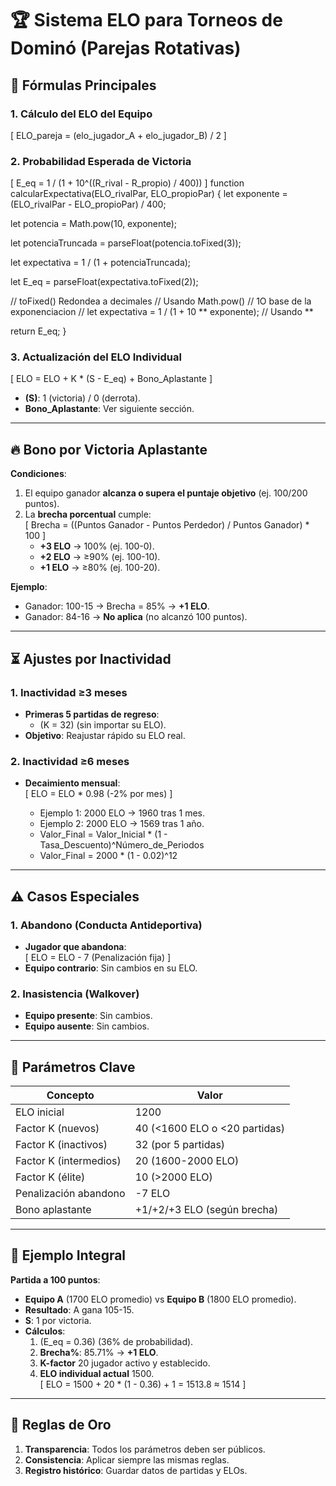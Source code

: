 # 🏆 Sistema ELO para Torneos de Dominó (Parejas Rotativas)

## 📌 **Fórmulas Principales**

### 1. **Cálculo del ELO del Equipo**
\[
ELO_pareja = (elo_jugador_A + elo_jugador_B) / 2
\]

### 2. **Probabilidad Esperada de Victoria**
\[
E_eq = 1 / (1 + 10^((R_rival - R_propio) / 400))
\]
function calcularExpectativa(ELO_rivalPar, ELO_propioPar) {
  let exponente = (ELO_rivalPar - ELO_propioPar) / 400;

  let potencia = Math.pow(10, exponente);

  let potenciaTruncada = parseFloat(potencia.toFixed(3));

  let expectativa = 1 / (1 + potenciaTruncada);

  let E_eq = parseFloat(expectativa.toFixed(2)); 
  
  // toFixed() Redondea a decimales
  // Usando Math.pow()
  // 1O base de la exponenciacion
  // let expectativa = 1 / (1 + 10 ** exponente); // Usando **
  
  return E_eq;
}


### 3. **Actualización del ELO Individual**
\[
ELO = ELO + K * (S - E_eq) + Bono_Aplastante
\]
- **\(S\)**: 1 (victoria) / 0 (derrota).
- **Bono_Aplastante**: Ver siguiente sección.

---

## 🔥 **Bono por Victoria Aplastante**
**Condiciones**:  
1. El equipo ganador **alcanza o supera el puntaje objetivo** (ej. 100/200 puntos).  
2. La **brecha porcentual** cumple:  
   \[
   Brecha = ((Puntos Ganador - Puntos Perdedor) / Puntos Ganador) * 100
   \]
   - **+3 ELO** → 100% (ej. 100-0).  
   - **+2 ELO** → ≥90% (ej. 100-10).  
   - **+1 ELO** → ≥80% (ej. 100-20).  

**Ejemplo**:  
- Ganador: 100-15 → Brecha = 85% → **+1 ELO**.  
- Ganador: 84-16 → **No aplica** (no alcanzó 100 puntos).  

---

## ⏳ **Ajustes por Inactividad**
### 1. **Inactividad ≥3 meses**
- **Primeras 5 partidas de regreso**:  
  - \(K = 32\) (sin importar su ELO).  
- **Objetivo**: Reajustar rápido su ELO real.  

### 2. **Inactividad ≥6 meses**
- **Decaimiento mensual**:  
  \[
    ELO = ELO * 0.98 (-2% por mes)  \]

  - Ejemplo 1: 2000 ELO → 1960 tras 1 mes. 
  - Ejemplo 2: 2000 ELO → 1569 tras 1 año. 
  - Valor_Final = Valor_Inicial * (1 - Tasa_Descuento)^Número_de_Periodos 
  - Valor_Final = 2000 * (1 - 0.02)^12 

---

## ⚠️ **Casos Especiales**
### 1. **Abandono (Conducta Antideportiva)**
- **Jugador que abandona**:  
  \[
  ELO = ELO - 7 (Penalización fija)
  \]
- **Equipo contrario**: Sin cambios en su ELO.  

### 2. **Inasistencia (Walkover)**
- **Equipo presente**: Sin cambios.  
- **Equipo ausente**: Sin cambios.  

---

## 🎯 **Parámetros Clave**
| **Concepto**          | **Valor**                               |
|-----------------------|-----------------------------------------|
| ELO inicial           | 1200                                    |
| Factor K (nuevos)     | 40 (<1600 ELO o <20 partidas)           |
| Factor K (inactivos)  | 32 (por 5 partidas)                     |
| Factor K (intermedios)| 20 (1600-2000 ELO)                      |
| Factor K (élite)      | 10 (>2000 ELO)                          |
| Penalización abandono | -7 ELO                                  |
| Bono aplastante       | +1/+2/+3 ELO (según brecha)             |

---

## 📝 **Ejemplo Integral**
**Partida a 100 puntos**:  
- **Equipo A** (1700 ELO promedio) vs **Equipo B** (1800 ELO promedio).  
- **Resultado**: A gana 105-15.  
- **S**: 1 por victoria.  
- **Cálculos**:  
  1. (E_eq = 0.36) (36% de probabilidad).  
  2. **Brecha%**: 85.71% → **+1 ELO**.  
  3. **K-factor** 20 jugador activo y establecido.  
  3. **ELO individual actual** 1500.  
     \[
     ELO = 1500 + 20 * (1 - 0.36) + 1 = 1513.8 ≈ 1514
     \]

---

## 📌 **Reglas de Oro**
1. **Transparencia**: Todos los parámetros deben ser públicos.  
2. **Consistencia**: Aplicar siempre las mismas reglas.  
3. **Registro histórico**: Guardar datos de partidas y ELOs.  